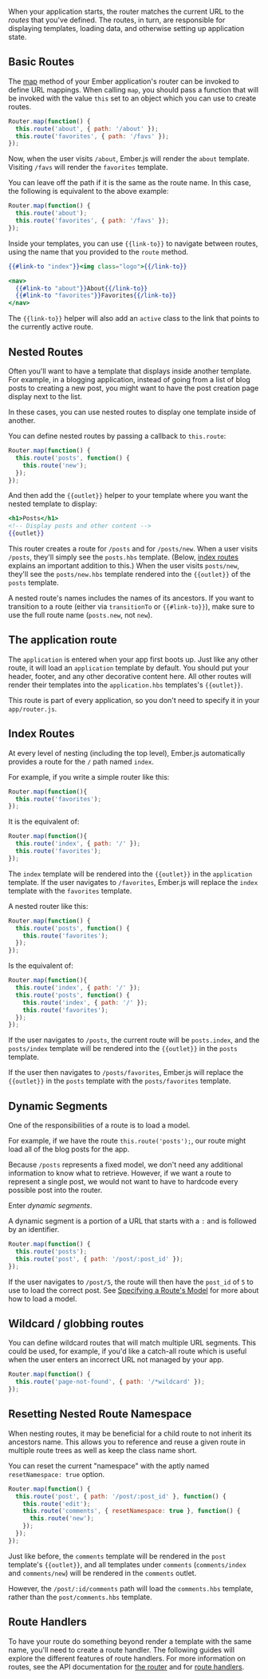 When your application starts, the router matches the current URL to the _routes_
that you've defined. The routes, in turn, are responsible for displaying
templates, loading data, and otherwise setting up application state.

## Basic Routes

The [map](https://api.emberjs.com/classes/Ember.Router.html#method_map) method
of your Ember application's router can be invoked to define URL mappings. When
calling `map`, you should pass a function that will be invoked with the value
`this` set to an object which you can use to create routes.

```javascript {data-filename=app/router.js}
Router.map(function() {
  this.route('about', { path: '/about' });
  this.route('favorites', { path: '/favs' });
});
```

Now, when the user visits `/about`, Ember.js will render the `about`
template. Visiting `/favs` will render the `favorites` template.

You can leave off the path if it is the same as the route
name. In this case, the following is equivalent to the above example:

```javascript {data-filename=app/router.js}
Router.map(function() {
  this.route('about');
  this.route('favorites', { path: '/favs' });
});
```

Inside your templates, you can use `{{link-to}}` to navigate between
routes, using the name that you provided to the `route` method.

```handlebars
{{#link-to "index"}}<img class="logo">{{/link-to}}

<nav>
  {{#link-to "about"}}About{{/link-to}}
  {{#link-to "favorites"}}Favorites{{/link-to}}
</nav>
```

The `{{link-to}}` helper will also add an `active` class to the link that
points to the currently active route.

## Nested Routes

Often you'll want to have a template that displays inside another template.
For example, in a blogging application, instead of going from a list of blog
posts to creating a new post, you might want to have the post creation page
display next to the list.

In these cases, you can use nested routes to display one template inside
of another.

You can define nested routes by passing a callback to `this.route`:

```javascript {data-filename=app/router.js}
Router.map(function() {
  this.route('posts', function() {
    this.route('new');
  });
});
```

And then add the `{{outlet}}` helper to your template where you want the nested
template to display:

```handlebars {data-filename=templates/posts.hbs}
<h1>Posts</h1>
<!-- Display posts and other content -->
{{outlet}}
```

This router creates a route for `/posts` and for `/posts/new`. When a user
visits `/posts`, they'll simply see the `posts.hbs` template. (Below, [index
routes](#toc_index-routes) explains an important addition to this.) When the
user visits `posts/new`, they'll see the `posts/new.hbs` template rendered into
the `{{outlet}}` of the `posts` template.

A nested route's names includes the names of its ancestors.
If you want to transition to a route (either
via `transitionTo` or `{{#link-to}}`), make sure to use the full route
name (`posts.new`, not `new`).

## The application route

The `application` is entered when your app first boots up. Just like any
other route, it will load an `application` template by default.
You should put your header, footer, and any other decorative content
here. All other routes will render
their templates into the `application.hbs` templates's `{{outlet}}`.

This route is part of every application, so you don't need to
specify it in your `app/router.js`.

## Index Routes

At every level of nesting (including the top level), Ember.js
automatically provides a route for the `/` path named `index`.

For example, if you write a simple router like this:

```javascript {data-filename=app/router.js}
Router.map(function(){
  this.route('favorites');
});
```

It is the equivalent of:

```javascript {data-filename=app/router.js}
Router.map(function(){
  this.route('index', { path: '/' });
  this.route('favorites');
});
```

The `index` template will be rendered into the `{{outlet}}` in the
`application` template. If the user navigates to `/favorites`,
Ember.js will replace the `index` template with the `favorites`
template.

A nested router like this:

```javascript {data-filename=app/router.js}
Router.map(function() {
  this.route('posts', function() {
    this.route('favorites');
  });
});
```

Is the equivalent of:

```javascript {data-filename=app/router.js}
Router.map(function(){
  this.route('index', { path: '/' });
  this.route('posts', function() {
    this.route('index', { path: '/' });
    this.route('favorites');
  });
});
```

If the user navigates to `/posts`, the current route will be
`posts.index`, and the `posts/index` template
will be rendered into the `{{outlet}}` in the `posts` template.

If the user then navigates to `/posts/favorites`, Ember.js will
replace the `{{outlet}}` in the `posts` template with the
`posts/favorites` template.

## Dynamic Segments

One of the responsibilities of a route is to load a model.

For example, if we have the route `this.route('posts');`, our
route might load all of the blog posts for the app.

Because `/posts` represents a fixed model, we don't need any
additional information to know what to retrieve.  However, if we want a route
to represent a single post, we would not want to have to hardcode every
possible post into the router.

Enter _dynamic segments_.

A dynamic segment is a portion of a URL that starts with a `:` and is
followed by an identifier.

```javascript {data-filename=app/router.js}
Router.map(function() {
  this.route('posts');
  this.route('post', { path: '/post/:post_id' });
});
```

If the user navigates to `/post/5`, the route will then have the `post_id` of
`5` to use to load the correct post. See [Specifying a Route's
Model](../specifying-a-routes-model) for
more about how to load a model.

## Wildcard / globbing routes

You can define wildcard routes that will match multiple URL segments. This could be used, for example,
if you'd like a catch-all route which is useful when the user enters an incorrect URL not managed
by your app.

```javascript {data-filename=app/router.js}
Router.map(function() {
  this.route('page-not-found', { path: '/*wildcard' });
});
```

## Resetting Nested Route Namespace

When nesting routes, it may be beneficial for a child route to not inherit its ancestors name. This allows you to reference and reuse a given route in multiple route trees as well as keep the class name short.

You can reset the current "namespace" with the aptly named `resetNamespace: true` option.

```javascript {data-filename=app/router.js}
Router.map(function() {
  this.route('post', { path: '/post/:post_id' }, function() {
    this.route('edit');
    this.route('comments', { resetNamespace: true }, function() {
      this.route('new');
    });
  });
});
```

Just like before, the `comments` template will be rendered in the `post`
template's `{{outlet}}`, and all templates under `comments` (`comments/index`
and `comments/new`) will be rendered in the `comments` outlet.

However, the `/post/:id/comments` path will load the `comments.hbs` template,
rather than the `post/comments.hbs` template.

## Route Handlers

To have your route do something beyond render a template with the same name, you'll
need to create a route handler. The following guides will explore the different
features of route handlers. For more information on routes, see the API documentation
for [the router](https://api.emberjs.com/classes/Ember.Router.html) and for [route
handlers](https://api.emberjs.com/classes/Ember.Route.html).
